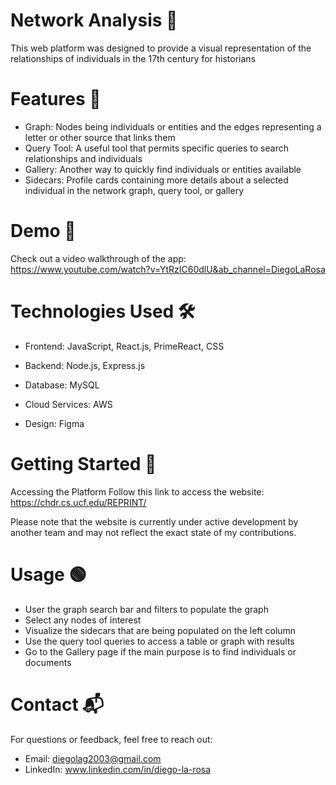 # Network Analysis 🔵

This web platform was designed to provide a visual representation of the relationships of individuals in the 17th century for historians

# Features 🌟

- Graph: Nodes being individuals or entities and the edges representing a letter or other source that links them
- Query Tool: A useful tool that permits specific queries to search relationships and individuals
- Gallery: Another way to quickly find individuals or entities available 
- Sidecars: Profile cards containing more details about a selected individual in the network graph, query tool, or gallery
  
# Demo 🎥

Check out a video walkthrough of the app: https://www.youtube.com/watch?v=YtRzIC60dlU&ab_channel=DiegoLaRosa

# Technologies Used 🛠️

- Frontend: JavaScript, React.js, PrimeReact, CSS

- Backend: Node.js, Express.js

- Database: MySQL

- Cloud Services: AWS

- Design: Figma

# Getting Started 🚀
Accessing the Platform
Follow this link to access the website: https://chdr.cs.ucf.edu/REPRINT/

Please note that the website is currently under active development by another team and may not reflect the exact state of my contributions.

# Usage 🟢
- User the graph search bar and filters to populate the graph
- Select any nodes of interest
- Visualize the sidecars that are being populated on the left column
- Use the query tool queries to access a table or graph with results
- Go to the Gallery page if the main purpose is to find individuals or documents

# Contact 📬
For questions or feedback, feel free to reach out:

- Email: diegolag2003@gmail.com
- LinkedIn: www.linkedin.com/in/diego-la-rosa
